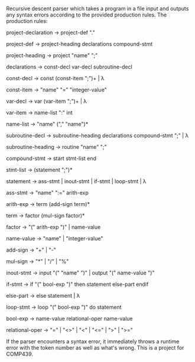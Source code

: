 Recursive descent parser which takes a program in a file input and outputs any syntax errors according to the provided production rules.
The production rules:

project-declaration → project-def     "."

project-def → project-heading declarations compound-stmt

project-heading → project "name" ";"

declarations → const-decl var-decl subroutine-decl

const-decl → const (const-item ";")+ | λ

const-item → "name" "=" "integer-value"

var-decl → var (var-item ";")+ | λ

var-item → name-list ":" int

name-list → "name" ("," "name")*

subroutine-decl → subroutine-heading declarations compound-stmt ";" | λ

subroutine-heading → routine "name" ";"

compound-stmt → start stmt-list end

stmt-list → (statement ";")*

statement → ass-stmt | inout-stmt | if-stmt | loop-stmt | λ

ass-stmt → "name" ":=" arith-exp

arith-exp → term (add-sign term)*

term → factor (mul-sign factor)*

factor → "(" arith-exp ")" | name-value

name-value → "name" | "integer-value"

add-sign → "+" | "-"

mul-sign → "*" | "/" | "%"

inout-stmt → input "(" "name" ")" | output "(" name-value ")"

if-stmt → if "(" bool-exp ")" then statement else-part endif

else-part → else statement | λ

loop-stmt → loop "(" bool-exp ")" do statement

bool-exp → name-value relational-oper name-value

relational-oper → "=" | "<>" | "<" | "<=" | ">" | ">="

If the parser encounters a syntax error, it immediately throws a runtime error with the token number as well as what's wrong.
This is a project for COMP439.
